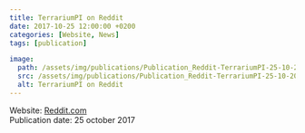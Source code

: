 ```yaml
---
title: TerrariumPI on Reddit
date: 2017-10-25 12:00:00 +0200
categories: [Website, News]
tags: [publication]

image:
  path: /assets/img/publications/Publication_Reddit-TerrariumPI-25-10-2017.webp
  src: /assets/img/publications/Publication_Reddit-TerrariumPI-25-10-2017.webp
  alt: TerrariumPI on Reddit
---
```

Website: [Reddit.com](https://www.reddit.com/search/?q=terrariumpi)\
Publication date: 25 october 2017
